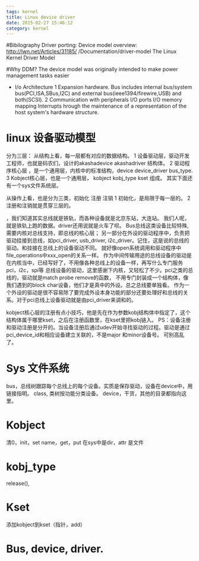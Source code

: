 ```yaml
---
tags: kernel
title: Linux device driver
date: 2015-02-27 15:46:12
category: kernel
---
```

#Bibilography
Driver porting: Device model overview: http://lwn.net/Articles/31185/
/Documentation/driver-model
The Linux Kernel Driver Model

#Why DDM?
The device model was originally intended to make power management tasks easier 

* I/o Architecture
1 Expansion hardware. 
Bus includes internal bus/system bus(PCI,ISA,SBus,I2C) and external bus(ieee1394/firewire,USB) and both(SCSI).
2 Communication with peripherals
I/O ports
I/O memory mapping
Interrupts
hrough the maintenance of a representation of the host system's hardware structure.

# linux 设备驱动模型
分为三层：
从结构上看，每一层都有对应的数据结构。
1 设备驱动层，驱动开发工程师，也就是码农们，设计的akashadevice  akashadriver 结构体。
2 驱动程序核心层 ，是一个通用层，内核中的标准结构，device device_driver bus_type.
3 Kobject核心层，也是一个通用层， kobject kobj_type kset 组成。
其实下面还有一个sys文件系统层。

从操作上看，也是分为三类，初始化 注册 注销
1 初始化，是局限于每一层的。
2 注册和注销就是贯穿三层的。

，我们知道其实总线就是铁轨，而各种设备就是北京东站，大连站。
我们人呢，就是铁轨上跑的数据。driver还用说就是火车了呗。
Bus总线这类设备比较特殊,需要内核对总线支持，即总线的核心层；
另一部分在外设的驱动程序中，负责把驱动挂接到总线，如pci_driver, usb_driver, i2c_driver。记住，这是说的总线的驱动。和挂接在总线上的设备驱动不同。
就好像open系统调用和驱动程序中file_operations中xxx_open的关系一样。
作为中间传输用途的总线设备的驱动是在内核当中，已经写好了，不用像各种总线上的设备一样，再写什么专门服务pci，i2c，spi等
总线设备的驱动，这里感谢下内核，又轻松了不少。pci之类的总线的，驱动就是match probe remove的函数，
不用专门封装成一个结构体，像我们遇到的block char设备，他们才是真中的外设。总之总线要单独看。
作为一个外设的驱动是很不容易除了要完成外设本身功能的部分还要处理好和总线的关系。对于pci总线上设备驱动就是由pci_driver来调和的。

kobject核心层的注册有点小技巧，他是先在作为参数kobj结构体中指定了，这个结构体属于哪里kset，之后在注册函数里，在kset里把kobj链入。
PS：设备注册和驱动注册是分开的。当设备注册后通过udev开始寻找驱动的过程。驱动是通过pci_device_id和相应设备建立关联的，不是major 和minor设备号。
可别高乱了。



# Sys 文件系统
bus，总线树跟踪每个总线上的每个设备。实质是保存驱动，设备在device中，用链接指明。
class, 类树按功能分类设备。
device，干货，其他的目录都指向这里。

# Kobject
清0，init，set name，get，put
在sys中是dir，attr 是文件

# kobj_type
release(),

# Kset
添加kobject到kset（指针，add）

# Bus, device, driver.



